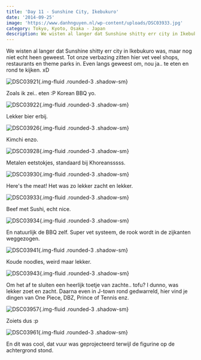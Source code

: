 ```yaml
---
title: 'Day 11 - Sunshine City, Ikebukuro'
date: '2014-09-25'
image: 'https://www.danhnguyen.nl/wp-content/uploads/DSC03933.jpg'
category: Tokyo, Kyoto, Osaka - Japan
description: We wisten al langer dat Sunshine shitty err city in Ikebukuro was, maar nog niet echt heen geweest. Tot onze...
---
```


We wisten al langer dat Sunshine shitty err city in Ikebukuro was, maar nog niet echt heen geweest. Tot onze verbazing zitten hier vet veel shops, restaurants en theme parks in. Even langs geweest om, nou ja.. te eten en rond te kijken. xD

![DSC03921](https://www.danhnguyen.nl/wp-content/uploads/DSC03921-1024x575.jpg){.img-fluid .rounded-3 .shadow-sm}

Zoals ik zei.. eten :P Korean BBQ yo.

![DSC03922](https://www.danhnguyen.nl/wp-content/uploads/DSC03922-1024x575.jpg){.img-fluid .rounded-3 .shadow-sm}

Lekker bier erbij.

![DSC03926](https://www.danhnguyen.nl/wp-content/uploads/DSC03926-575x1024.jpg){.img-fluid .rounded-3 .shadow-sm}

Kimchi enzo.

![DSC03928](https://www.danhnguyen.nl/wp-content/uploads/DSC03928-1024x575.jpg){.img-fluid .rounded-3 .shadow-sm}

Metalen eetstokjes, standaard bij Khoreansssss.

![DSC03930](https://www.danhnguyen.nl/wp-content/uploads/DSC03930-1024x575.jpg){.img-fluid .rounded-3 .shadow-sm}

Here's the meat! Het was zo lekker zacht en lekker.

![DSC03933](https://www.danhnguyen.nl/wp-content/uploads/DSC03933-1024x575.jpg){.img-fluid .rounded-3 .shadow-sm}

Beef met Sushi, echt nice.

![DSC03934](https://www.danhnguyen.nl/wp-content/uploads/DSC03934-1024x575.jpg){.img-fluid .rounded-3 .shadow-sm}

En natuurlijk de BBQ zelf. Super vet systeem, de rook wordt in de zijkanten weggezogen.

![DSC03941](https://www.danhnguyen.nl/wp-content/uploads/DSC03941-1024x575.jpg){.img-fluid .rounded-3 .shadow-sm}

Koude noodles, weird maar lekker.

![DSC03943](https://www.danhnguyen.nl/wp-content/uploads/DSC03943-1024x575.jpg){.img-fluid .rounded-3 .shadow-sm}

Om het af te sluiten een heerlijk toetje van zachte.. tofu? I dunno, was lekker zoet en zacht. Daarna even in J-town rond gedwarreld, hier vind je dingen van One Piece, DBZ, Prince of Tennis enz.

![DSC03957](https://www.danhnguyen.nl/wp-content/uploads/DSC03957-575x1024.jpg){.img-fluid .rounded-3 .shadow-sm}

Zoiets dus :p

![DSC03961](https://www.danhnguyen.nl/wp-content/uploads/DSC03961-1024x575.jpg){.img-fluid .rounded-3 .shadow-sm}

En dit was cool, dat vuur was geprojecteerd terwijl de figurine op de achtergrond stond.
